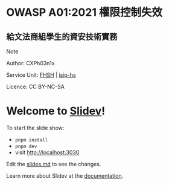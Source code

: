 # OWASP A01:2021 權限控制失效

## 給文法商組學生的資安技術實務

>[!NOTE]
> Author: CXPh03n1x
> 
> Service Unit: [FHSH](https://www.fhsh.tp.edu.tw) | [isip-hs](https://www.isip-hs.org)
> 
> Licence: CC BY-NC-SA

# Welcome to [Slidev](https://github.com/slidevjs/slidev)!

To start the slide show:

- `pnpm install`
- `pnpm dev`
- visit <http://localhost:3030>

Edit the [slides.md](./slides.md) to see the changes.

Learn more about Slidev at the [documentation](https://sli.dev/).
